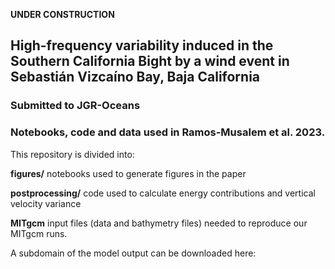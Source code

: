 **UNDER CONSTRUCTION**

## High-frequency variability induced in the Southern California Bight by a wind event in Sebastián Vizcaíno Bay, Baja California
### Submitted to JGR-Oceans
### Notebooks, code and data used in Ramos-Musalem et al. 2023.

This repository is divided into:

**figures/**  notebooks used to generate figures in the paper

**postprocessing/** code used to calculate energy contributions and vertical velocity variance

**MITgcm**  input files (data and bathymetry files) needed to reproduce our MITgcm runs.

A subdomain of the model output can be downloaded here: 
